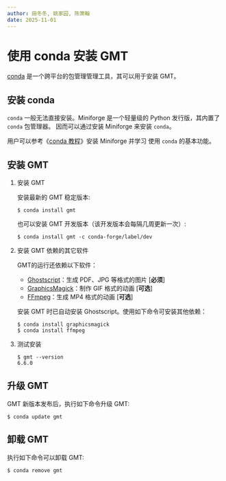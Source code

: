 ```yaml
---
author: 田冬冬, 姚家园, 陈箫翰
date: 2025-11-01
---
```


# 使用 conda 安装 GMT

[conda](https://docs.conda.io/en/latest/) 是一个跨平台的包管理管理工具，其可以用于安装 GMT。

## 安装 conda

`conda` 一般无法直接安装。Miniforge 是一个轻量级的 Python 发行版，其内置了 `conda` 包管理器。
因而可以通过安装 Miniforge 来安装 `conda`。

用户可以参考《[conda 教程](https://seismo-learn.org/software/conda/)》安装 Miniforge 并学习
使用 `conda` 的基本功能。

## 安装 GMT

1. 安装 GMT

   安装最新的 GMT 稳定版本:

   ```
   $ conda install gmt
   ```

   也可以安装 GMT 开发版本（该开发版本会每隔几周更新一次）:

   ```
   $ conda install gmt -c conda-forge/label/dev
   ```

2. 安装 GMT 依赖的其它软件

   GMT的运行还依赖以下软件：

   - [Ghostscript](https://www.ghostscript.com/)：生成 PDF、JPG 等格式的图片 [**必须**]
   - [GraphicsMagick](http://www.graphicsmagick.org)：制作 GIF 格式的动画 [**可选**]
   - [FFmpeg](http://www.ffmpeg.org/)：生成 MP4 格式的动画 [**可选**]

   安装 GMT 时已自动安装 Ghostscript。使用如下命令可安装其他依赖：
   ```
   $ conda install graphicsmagick
   $ conda install ffmpeg
   ```

2. 测试安装

   ```
   $ gmt --version
   6.6.0
   ```

## 升级 GMT

GMT 新版本发布后，执行如下命令升级 GMT:

```
$ conda update gmt
```

## 卸载 GMT

执行如下命令可以卸载 GMT:

```
$ conda remove gmt
```
